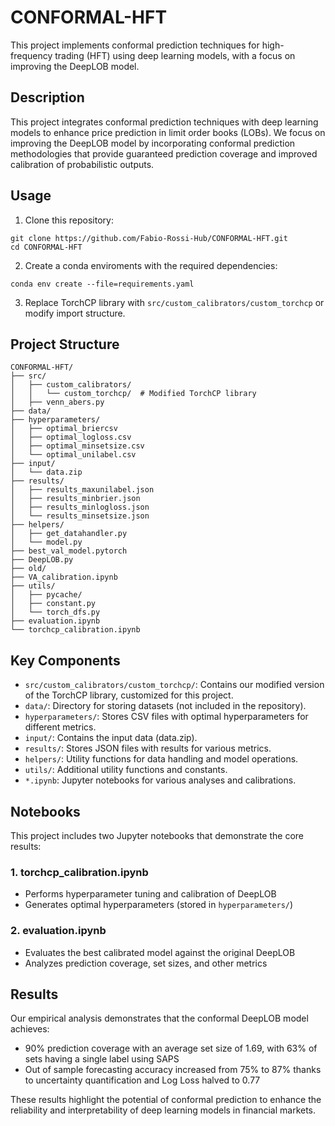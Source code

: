 # CONFORMAL-HFT

This project implements conformal prediction techniques for high-frequency trading (HFT) using deep learning models, with a focus on improving the DeepLOB model.

## Description

This project integrates conformal prediction techniques with deep learning models to enhance price prediction in limit order books (LOBs). We focus on improving the DeepLOB model by incorporating conformal prediction methodologies that provide guaranteed prediction coverage and improved calibration of probabilistic outputs.


## Usage
1. Clone this repository:
```
git clone https://github.com/Fabio-Rossi-Hub/CONFORMAL-HFT.git
cd CONFORMAL-HFT
```
2. Create a conda enviroments with the required dependencies:
```
conda env create --file=requirements.yaml
```
3. Replace TorchCP library with `src/custom_calibrators/custom_torchcp` or modify import structure.
   
## Project Structure
```
CONFORMAL-HFT/
├── src/
│   ├── custom_calibrators/
│   │   └── custom_torchcp/  # Modified TorchCP library
│   ├── venn_abers.py
├── data/
├── hyperparameters/
│   ├── optimal_briercsv
│   ├── optimal_logloss.csv
│   ├── optimal_minsetsize.csv
│   └── optimal_unilabel.csv
├── input/
│   └── data.zip
├── results/
│   ├── results_maxunilabel.json
│   ├── results_minbrier.json
│   ├── results_minlogloss.json
│   └── results_minsetsize.json
├── helpers/
│   ├── get_datahandler.py
│   └── model.py
├── best_val_model.pytorch
├── DeepLOB.py
├── old/
├── VA_calibration.ipynb
├── utils/
│   ├── pycache/
│   ├── constant.py
│   └── torch_dfs.py
├── evaluation.ipynb
└── torchcp_calibration.ipynb
```

## Key Components

- `src/custom_calibrators/custom_torchcp/`: Contains our modified version of the TorchCP library, customized for this project.
- `data/`: Directory for storing datasets (not included in the repository).
- `hyperparameters/`: Stores CSV files with optimal hyperparameters for different metrics.
- `input/`: Contains the input data (data.zip).
- `results/`: Stores JSON files with results for various metrics.
- `helpers/`: Utility functions for data handling and model operations.
- `utils/`: Additional utility functions and constants.
- `*.ipynb`: Jupyter notebooks for various analyses and calibrations.

## Notebooks

This project includes two Jupyter notebooks that demonstrate the core results:

### 1. torchcp_calibration.ipynb

- Performs hyperparameter tuning and calibration of DeepLOB
- Generates optimal hyperparameters (stored in `hyperparameters/`)

### 2. evaluation.ipynb

- Evaluates the best calibrated model against the original DeepLOB
- Analyzes prediction coverage, set sizes, and other metrics


## Results

Our empirical analysis demonstrates that the conformal DeepLOB model achieves:
- 90% prediction coverage with an average set size of 1.69, with 63% of sets having a single label using SAPS
- Out of sample forecasting accuracy increased from 75% to 87% thanks to uncertainty quantification and Log Loss halved to 0.77

These results highlight the potential of conformal prediction to enhance the reliability and interpretability of deep learning models in financial markets.
